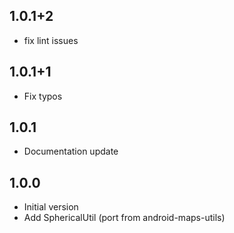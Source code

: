 ## 1.0.1+2

- fix lint issues 

## 1.0.1+1

- Fix typos


## 1.0.1

- Documentation update


## 1.0.0

- Initial version
- Add SphericalUtil (port from android-maps-utils) 
